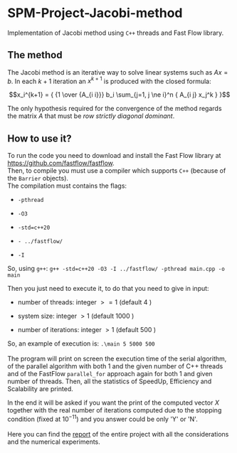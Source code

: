 # SPM-Project-Jacobi-method
Implementation of Jacobi method using `C++` threads and Fast Flow
library. 

## The method ##
The Jacobi method is an iterative way to solve linear systems such as
$Ax=b$. In each $k + 1$ iteration an $x^{k+1}$ is produced with the closed
formula:

$$x_i^{k+1} = { {1 \over {A_{i i}}} b_i \sum_{j=1, j \ne i}^n { A_{i j} x_j^k } }$$

The only hypothesis required for the convergence of the method regards
the matrix $A$ that must be *row strictly diagonal dominant*. 

## How to use it? ##
To run the code you need to download and install the Fast Flow library
at https://github.com/fastflow/fastflow. \
Then, to compile you must use a compiler which supports `C++` (because of the
`Barrier` objects).\
The compilation must contains the flags:

-   `-pthread`

-   `-O3`

-   `-std=c++20`

-   `- ../fastflow/`

-   `-I`

So, using `g++`: `g++ -std=c++20 -O3 -I ../fastflow/ -pthread main.cpp -o main`

Then you just need to execute it, to do that you need to give in input:

-   number of threads: integer $> = 1$ (default $4$ )

-   system size: integer $> 1$ (default $1000$ )

-   number of iterations: integer $> 1$ (default $500$ )

So, an example of execution is: `.\main 5 5000 500 `\
\
The program will print on screen the execution time of the serial
algorithm, of the parallel algorithm with both 1 and the given number of
C++ threads and of the FastFlow `parallel_for` approach again for both 1
and given number of threads. Then, all the statistics of SpeedUp,
Efficiency and Scalability are printed. 

In the end it will be asked if you want the print of the computed vector
$X$ together with the real number of
iterations computed due to the stopping condition (fixed at
$10^{-11}$) and you answer could be only 'Y' or 'N'.\
\
Here you can find the [report](Report_Jacobi.pdf) of the entire project with all the
considerations and the numerical experiments.
